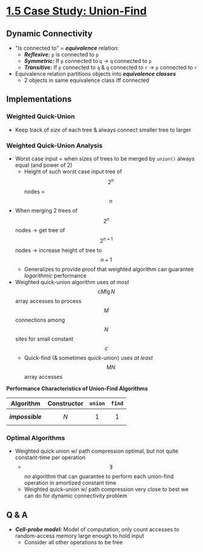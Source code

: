 # [1.5 Case Study: Union-Find](http://algs4.cs.princeton.edu/15uf/)

## Dynamic Connectivity
* "Is connected to" = ***equivalence*** relation:
    * ***Reflexive:*** `p` is connected to `p`
    * ***Symmetric:*** If `p` connected to `q` → `q` connected to `p`
    * ***Transitive:*** If `p` connected to `q` & `q` connected to `r` → `p` connected to `r`
* Equivalence relation partitions objects into ***equivalence classes***
    * 2 objects in same equivalence class iff connected

## Implementations

### Weighted Quick-Union
* Keep track of *size* of each tree & always connect smaller tree to larger

### Weighted Quick-Union Analysis
* Worst case input = when sizes of trees to be merged by `union()` always equal (and power of 2)
    * Height of such worst case input tree of $$2^{n}$$ nodes = $$n$$
* When merging 2 trees of $$2^{n}$$ nodes → get tree of $$2^{n + 1}$$ nodes → increase height of tree to $$n + 1$$
    * Generalizes to provide proof that weighted algorithm can guarantee *logarithmic* performance
* Weighted quick-union algorithm uses *at most* $$c M \lg{N}$$ array accesses to process $$M$$ connections among $$N$$ sites for small constant $$c$$
    * Quick-find (& sometimes quick-union) uses *at least* $$MN$$ array accesses

**Performance Characteristics of Union-Find Algorithms**

| Algorithm        | Constructor | `union` | `find` |
|:----------------:|:-----------:|:-------:|:------:|
| ***impossible*** | $$N$$       | 1       | 1      |

### Optimal Algorithms
* Weighted quick union w/ path compression optimal, but not quite constant-time per operation
    * $$\exists$$ *no* algorithm that can guarantee to perform each union-find operation in amortized constant time
    * Weighted quick-union w/ path compression very close to best we can do for dynamic connectivity problem

## Q & A
* ***Cell-probe model:*** Model of computation, only count accesses to random-access memory large enough to hold input
    * Consider all other operations to be free
